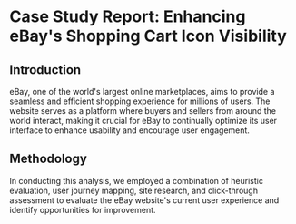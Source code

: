 # Case Study Report: Enhancing eBay's Shopping Cart Icon Visibility

## Introduction
eBay, one of the world's largest online marketplaces, aims to provide a seamless and efficient shopping experience for millions of users. The website serves as a platform where buyers and sellers from around the world interact, making it crucial for eBay to continually optimize its user interface to enhance usability and encourage user engagement.

## Methodology
In conducting this analysis, we employed a combination of heuristic evaluation, user journey mapping, site research, and click-through assessment to evaluate the eBay website's current user experience and identify opportunities for improvement.